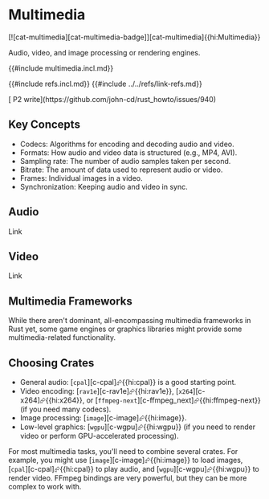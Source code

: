 # Multimedia

[![cat-multimedia][cat-multimedia-badge]][cat-multimedia]{{hi:Multimedia}}

Audio, video, and image processing or rendering engines.

{{#include multimedia.incl.md}}

{{#include refs.incl.md}}
{{#include ../../refs/link-refs.md}}

<div class="hidden">
[ P2 write](https://github.com/john-cd/rust_howto/issues/940)

## Key Concepts

- Codecs: Algorithms for encoding and decoding audio and video.
- Formats: How audio and video data is structured (e.g., MP4, AVI).
- Sampling rate: The number of audio samples taken per second.
- Bitrate: The amount of data used to represent audio or video.
- Frames: Individual images in a video.
- Synchronization: Keeping audio and video in sync.

## Audio

Link

## Video

Link

## Multimedia Frameworks

While there aren't dominant, all-encompassing multimedia frameworks in Rust yet, some game engines or graphics libraries might provide some multimedia-related functionality.

## Choosing Crates

- General audio: [`cpal`][c-cpal]⮳{{hi:cpal}} is a good starting point.
- Video encoding: [`rav1e`][c-rav1e]⮳{{hi:rav1e}}, [`x264`][c-x264]⮳{{hi:x264}}, or [`ffmpeg-next`][c-ffmpeg_next]⮳{{hi:ffmpeg-next}} (if you need many codecs).
- Image processing: [`image`][c-image]⮳{{hi:image}}.
- Low-level graphics: [`wgpu`][c-wgpu]⮳{{hi:wgpu}} (if you need to render video or perform GPU-accelerated processing).

For most multimedia tasks, you'll need to combine several crates. For example, you might use [`image`][c-image]⮳{{hi:image}} to load images, [`cpal`][c-cpal]⮳{{hi:cpal}} to play audio, and [`wgpu`][c-wgpu]⮳{{hi:wgpu}} to render video. FFmpeg bindings are very powerful, but they can be more complex to work with.

</div>
